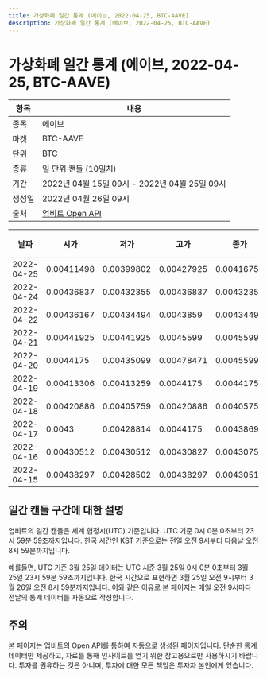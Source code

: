 ```yaml
---
title: 가상화폐 일간 통계 (에이브, 2022-04-25, BTC-AAVE)
description: 가상화폐 일간 통계 (에이브, 2022-04-25, BTC-AAVE)
---
```



가상화폐 일간 통계 (에이브, 2022-04-25, BTC-AAVE)
===

|항목|내용|
|--|--|
|종목|에이브|
|마켓|BTC-AAVE|
|단위|BTC|
|종류|일 단위 캔들 (10일치)|
|기간|2022년 04월 15일 09시 - 2022년 04월 25일 09시|
|생성일|2022년 04월 26일 09시|
|출처|[업비트 Open API](https://docs.upbit.com)|


|날짜|시가|저가|고가|종가|비고|
|--|--|--|--|--|--|
|2022-04-25|0.00411498|0.00399802|0.00427925|0.00416756|    |
|2022-04-24|0.00436837|0.00432355|0.00436837|0.00432355|    |
|2022-04-22|0.00436167|0.00434494|0.0043859|0.00434494|    |
|2022-04-21|0.00441925|0.00441925|0.0045599|0.0045599|    |
|2022-04-20|0.0044175|0.00435099|0.00478471|0.0045599|    |
|2022-04-19|0.00413306|0.00413259|0.0044175|0.0044175|    |
|2022-04-18|0.00420886|0.00405759|0.00420886|0.00405759|    |
|2022-04-17|0.0043|0.00428814|0.0044175|0.00438694|    |
|2022-04-16|0.00430512|0.00430512|0.00430827|0.00430756|    |
|2022-04-15|0.00438297|0.00428502|0.00438297|0.00430512|    |


일간 캔들 구간에 대한 설명
---


업비트의 일간 캔들은 세계 협정시(UTC) 기준입니다. 
UTC 기준 0시 0분 0초부터 23시 59분 59초까지입니다. 
한국 시간인 KST 기준으로는 전일 오전 9시부터 다음날 오전 8시 59분까지입니다. 


예를들면, UTC 기준 3월 25일 데이터는 UTC 시준 3월 25일 0시 0분 0초부터 3월 25일 23시 59분 59초까지입니다. 
한국 시간으로 표현하면 3월 25일 오전 9시부터 3월 26일 오전 8시 59분까지입니다. 
이와 같은 이유로 본 페이지는 매일 오전 9시마다 전날의 통계 데이터를 자동으로 작성합니다. 


주의
---


본 페이지는 업비트의 Open API를 통하여 자동으로 생성된 페이지입니다. 
단순한 통계 데이터만 제공하고, 자료를 통해 인사이트를 얻기 위한 참고용으로만 사용하시기 바랍니다. 
투자를 권유하는 것은 아니며, 투자에 대한 모든 책임은 투자자 본인에게 있습니다. 

